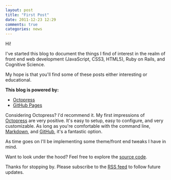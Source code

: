 ```yaml
---
layout: post
title: "First Post"
date: 2011-12-23 12:29
comments: true
categories: news
---
```


Hi!

I've started this blog to document the things I find of interest in the realm of
front end web development (JavaScript, CSS3, HTML5), Ruby on Rails, and Cognitive Science.

My hope is that you'll find some of these posts either interesting or educational.

**This blog is powered by:**

* [Octopress][1]
* [GitHub Pages][2]

Considering Octopress? I'd recommend it. My first impressions of [Octopress][1]
are very positive. It's easy to setup, easy to configure, and very customizable.
As long as you're comfortable with the command line, [Markdown][3], and [GitHub][4],
it's a fantastic option.

As time goes on I'll be implementing some theme/front end tweaks I have in mind.

Want to look under the hood? Feel free to explore the [source code][5].

Thanks for stopping by. Please subscribe to the [RSS feed][6] to follow future updates.

[1]: http://octopress.org "Octopress"
[2]: http://pages.github.com "GitHub Pages"
[3]: http://daringfireball.net/projects/markdown/ "Markdown"
[4]: http://github.com "GitHub"
[5]: https://github.com/alexbain/alexbain.github.com "alexbain.github.com source code"
[6]: http://feeds.feedburner.com/alexbain "RSS feed"
